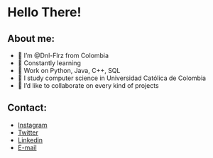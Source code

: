 # Hello There!
## About me:
- 👋 I’m @Dnl-Flrz from Colombia
- 🌱 Constantly learning
- 💾 Work on Python, Java, C++, SQL
- 📓 I study computer science in Universidad Católica de Colombia
- 👀 I’d like to collaborate on every kind of projects

## Contact:
- [Instagram](https://www.instagram.com/Dnl_Florez)
- [Twitter](https://www.twitter.com/_QuemaloTodo)
- [Linkedin](https://www.linkedin.com/in/daniel-alfonso-lancheros-fl%C3%B3rez-2283a021b/)
- [E-mail](mailto:dnlflorez@outlook.com)
